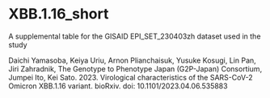 # XBB.1.16_short
A supplemental table for the GISAID EPI_SET_230403zh dataset used in the study

Daichi Yamasoba, Keiya Uriu, Arnon Plianchaisuk, Yusuke Kosugi, Lin Pan, Jiri Zahradnik, The Genotype to Phenotype Japan (G2P-Japan) Consortium, Jumpei Ito, Kei Sato. 2023. Virological characteristics of the SARS-CoV-2 Omicron XBB.1.16 variant. bioRxiv. doi: 10.1101/2023.04.06.535883
